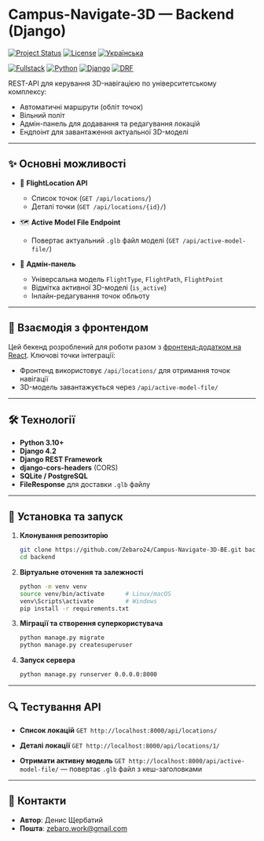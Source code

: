 # Campus-Navigate-3D — Backend (Django)

[![Project Status](https://img.shields.io/badge/Status-In_Development-yellow)]()
[![License](https://img.shields.io/badge/License-MIT-blue.svg)](LICENSE)
[![Українська](https://img.shields.io/badge/Мова-Українська-brightgreen)](README.md)

[![Fullstack](https://img.shields.io/badge/Integration-Fullstack-blueviolet)]()
[![Python](https://img.shields.io/badge/Python-3.10-blue?logo=python)](https://www.python.org/)
[![Django](https://img.shields.io/badge/Django-4.2-green?logo=django)](https://www.djangoproject.com/)
[![DRF](https://img.shields.io/badge/DRF-3.14-yellowgreen?logo=django)](https://www.django-rest-framework.org/)

REST-API для керування 3D-навігацією по університетському комплексу:  
- Автоматичні маршрути (обліт точок)  
- Вільний політ  
- Адмін-панель для додавання та редагування локацій  
- Ендпоінт для завантаження актуальної 3D-моделі

---

## ✨ Основні можливості
- 📍 **FlightLocation API**  
  - Список точок (`GET /api/locations/`)  
  - Деталі точки (`GET /api/locations/{id}/`)

- 🗺 **Active Model File Endpoint**  
  - Повертає актуальний `.glb` файл моделі (`GET /api/active-model-file/`)

- 🔐 **Адмін-панель**  
  - Універсальна модель `FlightType`, `FlightPath`, `FlightPoint`  
  - Відмітка активної 3D-моделі (`is_active`)  
  - Інлайн-редагування точок обльоту

---

## 🤝 Взаємодія з фронтендом
Цей бекенд розроблений для роботи разом з [фронтенд-додатком на React](https://github.com/Zebaro24/Campus-Navigate-3D-FE).
Ключові точки інтеграції:
- Фронтенд використовує `/api/locations/` для отримання точок навігації
- 3D-модель завантажується через `/api/active-model-file/`

---

## 🛠 Технології
- **Python 3.10+**  
- **Django 4.2**  
- **Django REST Framework**  
- **django-cors-headers** (CORS)  
- **SQLite / PostgreSQL**  
- **FileResponse** для доставки `.glb` файлу

---

## 🚀 Установка та запуск

1. **Клонування репозиторію**  
   ```bash
   git clone https://github.com/Zebaro24/Campus-Navigate-3D-BE.git backend
   cd backend
   ```

2. **Віртуальне оточення та залежності**

   ```bash
   python -m venv venv
   source venv/bin/activate      # Linux/macOS
   venv\Scripts\activate         # Windows
   pip install -r requirements.txt
   ```

3. **Міграції та створення суперкористувача**

   ```bash
   python manage.py migrate
   python manage.py createsuperuser
   ```

4. **Запуск сервера**

   ```bash
   python manage.py runserver 0.0.0.0:8000
   ```

---

## 🔍 Тестування API

* **Список локацій**
  `GET http://localhost:8000/api/locations/`

* **Деталі локації**
  `GET http://localhost:8000/api/locations/1/`

* **Отримати активну модель**
  `GET http://localhost:8000/api/active-model-file/`
  — повертає `.glb` файл з кеш-заголовками

---

## 📧 Контакти
- **Автор**: Денис Щербатий
- **Пошта**: zebaro.work@gmail.com